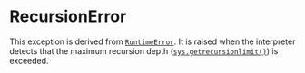 # RecursionError

This exception is derived from [`RuntimeError`](/exceptions/RuntimeError.md). It is raised when the interpreter detects that the maximum recursion depth ([`sys.getrecursionlimit()`](/modules/sys/getrecursionlimit.md)) is exceeded.
